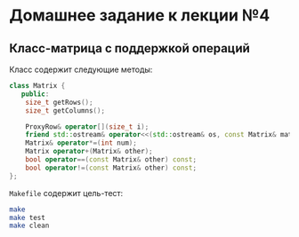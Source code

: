 # Домашнее задание к лекции №4

## Класс-матрица с поддержкой операций

Класс содержит следующие методы:
```c++
class Matrix {
   public:
    size_t getRows();
    size_t getColumns();

    ProxyRow& operator[](size_t i);
    friend std::ostream& operator<<(std::ostream& os, const Matrix& matrix);
    Matrix& operator*=(int num);
    Matrix operator+(Matrix& other);
    bool operator==(const Matrix& other) const;
    bool operator!=(const Matrix& other) const;
};
```

`Makefile` содержит цель-тест:
```bash
make
make test
make clean
```